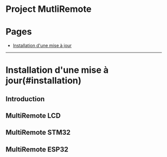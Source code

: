 Project MutliRemote
=============================

# Pages
- [Installation d'une mise à jour](#installation)


----------------------------------

# Installation d'une mise à jour(#installation)


## Introduction

## MultiRemote LCD
## MultiRemote STM32
## MultiRemote ESP32


